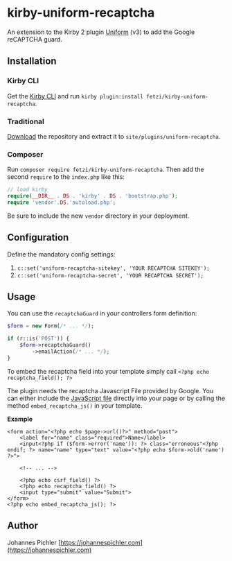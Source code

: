# kirby-uniform-recaptcha

An extension to the Kirby 2 plugin [Uniform](https://github.com/mzur/kirby-uniform) (v3) to add the Google reCAPTCHA guard.

## Installation

### Kirby CLI

Get the [Kirby CLI](https://github.com/getkirby/cli) and run `kirby plugin:install fetzi/kirby-uniform-recaptcha`.

### Traditional

[Download](https://github.com/fetzi/kirby-uniform-recaptcha/archive/master.zip) the repository and extract it to `site/plugins/uniform-recaptcha`.

### Composer

Run `composer require fetzi/kirby-uniform-recaptcha`. Then add the second `require` to the `index.php` like this:

```php
// load kirby
require(__DIR__ . DS . 'kirby' . DS . 'bootstrap.php');
require 'vendor'.DS.'autoload.php';
```

Be sure to include the new `vendor` directory in your deployment.

## Configuration

Define the mandatory config settings:

1. `c::set('uniform-recaptcha-sitekey', 'YOUR RECAPTCHA SITEKEY');`
2. `c::set('uniform-recaptcha-secret', 'YOUR RECAPTCHA SECRET');`

## Usage

You can use the `recaptchaGuard` in your controllers form definition:

```php
$form = new Form(/* ... */);

if (r::is('POST')) {
    $form->recaptchaGuard()
        ->emailAction(/* ... */);
}
```

To embed the recaptcha field into your template simply call
`<?php echo recaptcha_field(); ?>`

The plugin needs the recaptcha Javascript File provided by Google. You can either include the [JavaScript file](https://www.google.com/recaptcha/api.js) directly into your page or by calling the method `embed_recaptcha_js()` in your template.

**Example**
```html+php
<form action="<?php echo $page->url()?>" method="post">
    <label for="name" class="required">Name</label>
    <input<?php if ($form->error('name')): ?> class="erroneous"<?php endif; ?> name="name" type="text" value="<?php echo $form->old('name') ?>">

    <!-- ... -->

    <?php echo csrf_field() ?>
    <?php echo recaptcha_field() ?>
    <input type="submit" value="Submit">
</form>
<?php echo embed_recaptcha_js(); ?>
```

## Author

Johannes Pichler [https://johannespichler.com](https://johannespichler.com)

